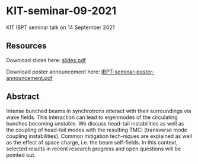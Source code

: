 # KIT-seminar-09-2021
KIT IBPT seminar talk on 14 September 2021

## Resources
Download slides here: [slides.pdf](https://github.com/aoeftiger/KIT-seminar-09-2021/raw/main/slides.pdf)

Download poster announcement here: [IBPT-seminar-poster-announcement.pdf](https://github.com/aoeftiger/KIT-seminar-09-2021/raw/main/IBPT-seminar-poster-announcement.pdf)

## Abstract
Intense bunched beams in synchrotrons interact with their surroundings via wake fields. This interaction can lead to eigenmodes of the circulating bunches becoming unstable. We discuss head-tail instabilities as well as the coupling of head-tail modes with the resulting TMCI (transverse mode coupling instabilities). Common mitigation tech-niques are explained as well as the effect of space charge, i.e. the beam self-fields. In this context, selected results in recent research progress and open questions will be pointed out.
